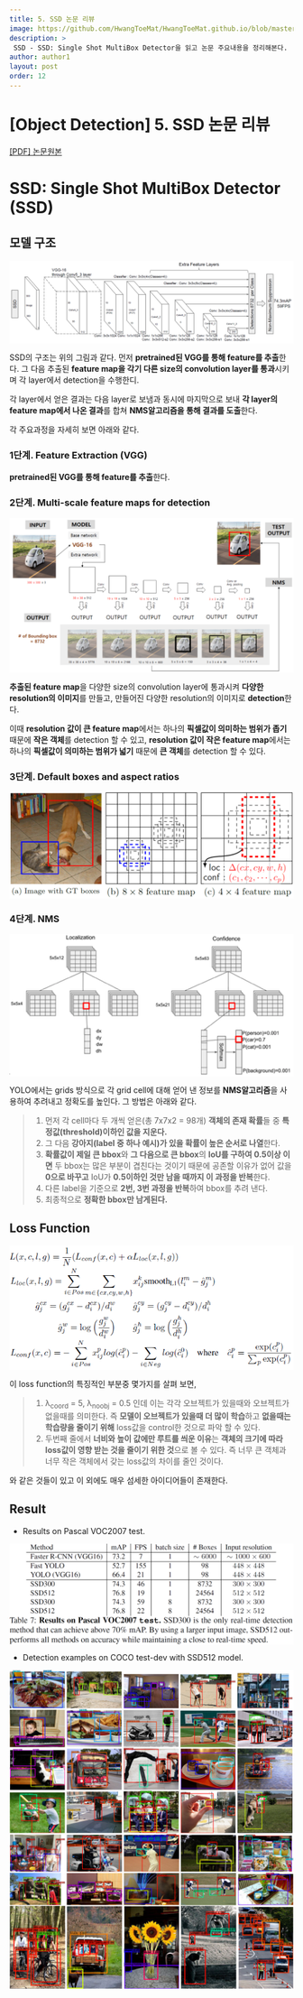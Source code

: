 ```yaml
---
title: 5. SSD 논문 리뷰
image: https://github.com/HwangToeMat/HwangToeMat.github.io/blob/master/Paper-Review/image/SSD/img0.png?raw=true
description: >
 SSD - SSD: Single Shot MultiBox Detector을 읽고 논문 주요내용을 정리해본다.
author: author1
layout: post
order: 12
---
```

# [Object Detection]  5. SSD 논문 리뷰

<a href="https://arxiv.org/abs/1512.02325">[PDF] 논문원본</a>

# SSD: Single Shot MultiBox Detector (SSD)

## 모델 구조

<img src="https://github.com/HwangToeMat/HwangToeMat.github.io/blob/master/Paper-Review/image/SSD/img1.png?raw=true" style="max-width:100%;margin-left: auto; margin-right: auto; display: block;">

SSD의 구조는 위의 그림과 같다. 먼저 **pretrained된 VGG를 통해 feature를 추출**한다. 그 다음 추출된 **feature map을 각기 다른 size의 convolution layer를 통과**시키며 각 layer에서 detection을 수행한디.

각 layer에서 얻은 결과는 다음 layer로 보냄과 동시에 마지막으로 보내 **각 layer의 feature map에서 나온 결과**를 합쳐 **NMS알고리즘을 통해 결과를 도출**한다.

각 주요과정을 자세히 보면 아래와 같다.

### 1단계. Feature Extraction (VGG)

**pretrained된 VGG를 통해 feature를 추출**한다.

### 2단계. Multi-scale feature maps for detection

<img src="https://github.com/HwangToeMat/HwangToeMat.github.io/blob/master/Paper-Review/image/SSD/img2.png?raw=true" style="max-width:100%;margin-left: auto; margin-right: auto; display: block;">

**추출된 feature map**을 다양한 size의 convolution layer에 통과시켜 **다양한 resolution의 이미지**를 만들고, 만들어진 다양한 resolution의 이미지로 **detection**한다. 

이때 **resolution 값이 큰 feature map**에서는 하나의 **픽셀값이 의미하는 범위가 좁기** 때문에 **작은 객체**를 detection 할 수 있고, **resolution 값이 작은 feature map**에서는 하나의 **픽셀값이 의미하는 범위가 넓기** 때문에 **큰 객체**를 detection 할 수 있다.    

### 3단계. Default boxes and aspect ratios

<img src="https://github.com/HwangToeMat/HwangToeMat.github.io/blob/master/Paper-Review/image/SSD/img3.png?raw=true" style="max-width:100%;margin-left: auto; margin-right: auto; display: block;">

### 4단계. NMS

<img src="https://github.com/HwangToeMat/HwangToeMat.github.io/blob/master/Paper-Review/image/SSD/img4.png?raw=true" style="max-width:100%;margin-left: auto; margin-right: auto; display: block;">

YOLO에서는 grids 방식으로 각 grid cell에 대해 얻어 낸 정보를 **NMS알고리즘**을 사용하여 추려내고 정확도를 높인다. 그 방법은 아래와 같다.

> 01. 먼저 각 cell마다 두 개씩 얻은(총 7x7x2 = 98개) **객체의 존재 확률**들 중 **특정값(threshold)이하인 값을 지운다.**<br>
> 02. 그 다음 **강아지(label 중 하나 예시)가 있을 확률이 높은 순서로 나열**한다.
> 03. **확률값이 제일 큰 bbox**와 **그 다음으로 큰 bbox**의 **IoU를 구하여 0.5이상 이면** 두 bbox는 많은 부분이 겹친다는 것이기 때문에 공존할 이유가 없어 값을 **0으로 바꾸고** IoU가 **0.5이하인 것만 남을 때까지 이 과정을 반복**한다.<br>
> 04. 다른 label을 기준으로 **2번, 3번 과정을 반복**하여 bbox를 추려 낸다.<br>
> 05. 최종적으로 **정확한 bbox만 남게된다.**

## Loss Function

<img src="https://github.com/HwangToeMat/HwangToeMat.github.io/blob/master/Paper-Review/image/SSD/img5.png?raw=true" style="max-width:100%;margin-left: auto; margin-right: auto; display: block;">

이 loss function의 특징적인 부분중 몇가지를 살펴 보면,

> 01. &#955;<sub>coord</sub> = 5, &#955;<sub>noobj</sub> = 0.5 인데 이는 각각 오브젝트가 있을때와 오브젝트가 없을때를 의미한다. 즉 **모델이 오브젝트가 있을때 더 많이 학습**하고 **없을때는 학습량을 줄이기 위해** loss값을 control한 것으로 파악 할 수 있다.<br>
> 02. 두번째 줄에서 **너비와 높이 값에만 루트를 씌운 이유**는 **객체의 크기에 따라 loss값이 영향 받는 것을 줄이기 위한 것**으로 볼 수 있다. 즉 너무 큰 객체과 너무 작은 객체에서 갖는 loss값의 차이를 줄인 것이다.

와 같은 것들이 있고 이 외에도 매우 섬세한 아이디어들이 존재한다.

## Result

* Results on Pascal VOC2007 test.

<img src="https://github.com/HwangToeMat/HwangToeMat.github.io/blob/master/Paper-Review/image/SSD/img6_0.png?raw=true" style="max-width:100%;margin-left: auto; margin-right: auto; display: block;">

* Detection examples on COCO test-dev with SSD512 model.

<img src="https://github.com/HwangToeMat/HwangToeMat.github.io/blob/master/Paper-Review/image/SSD/img6.png?raw=true" style="max-width:100%;margin-left: auto; margin-right: auto; display: block;">

<img src="https://github.com/HwangToeMat/HwangToeMat.github.io/blob/master/Paper-Review/image/SSD/img6_1.png?raw=true" style="max-width:100%;margin-left: auto; margin-right: auto; display: block;">

